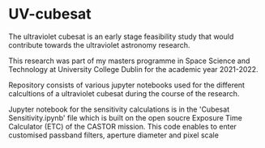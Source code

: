 # UV-cubesat

The ultraviolet cubesat is an early stage feasibility study that would contribute towards the ultraviolet astronomy research.  

This research was part of my masters programme in Space Science and Technology at University College Dublin for the academic year 2021-2022.

Repository consists of various jupyter notebooks used for the different calcultions of a ultraviolet cubesat during the course of the research.

Jupyter notebook for the sensitivity calculations is in the 'Cubesat Sensitivity.ipynb' file which is built on the open soucre Exposure Time Calculator (ETC) of the CASTOR mission. This code enables to enter customised passband filters, aperture diameter and pixel scale

